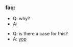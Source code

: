 ### faq:
- Q: why?
- A: 

+ Q: is there a case for this?
+ A: [yop](https://github.com/smthnspcl/pwnpi-case)
